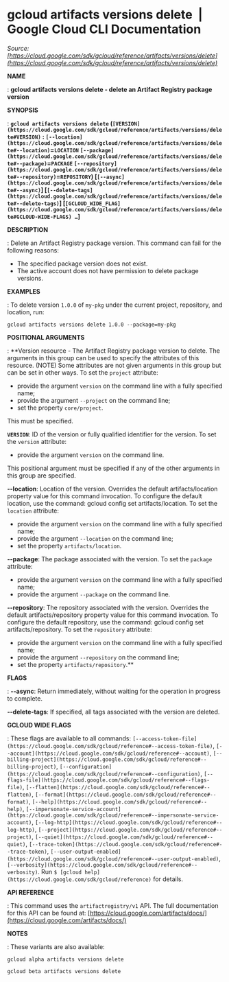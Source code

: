 # gcloud artifacts versions delete  |  Google Cloud CLI Documentation

*Source: [https://cloud.google.com/sdk/gcloud/reference/artifacts/versions/delete](https://cloud.google.com/sdk/gcloud/reference/artifacts/versions/delete)*

**NAME**

: **gcloud artifacts versions delete - delete an Artifact Registry package version**

**SYNOPSIS**

: **`gcloud artifacts versions delete` (`[VERSION](https://cloud.google.com/sdk/gcloud/reference/artifacts/versions/delete#VERSION)` : `[--location](https://cloud.google.com/sdk/gcloud/reference/artifacts/versions/delete#--location)`=`LOCATION` `[--package](https://cloud.google.com/sdk/gcloud/reference/artifacts/versions/delete#--package)`=`PACKAGE` `[--repository](https://cloud.google.com/sdk/gcloud/reference/artifacts/versions/delete#--repository)`=`REPOSITORY`) [`[--async](https://cloud.google.com/sdk/gcloud/reference/artifacts/versions/delete#--async)`] [`[--delete-tags](https://cloud.google.com/sdk/gcloud/reference/artifacts/versions/delete#--delete-tags)`] [`[GCLOUD_WIDE_FLAG](https://cloud.google.com/sdk/gcloud/reference/artifacts/versions/delete#GCLOUD-WIDE-FLAGS) …`]**

**DESCRIPTION**

: Delete an Artifact Registry package version.
This command can fail for the following reasons:

- The specified package version does not exist.
- The active account does not have permission to delete package versions.

**EXAMPLES**

: To delete version `1.0.0` of `my-pkg` under the current
project, repository, and location, run:

```
gcloud artifacts versions delete 1.0.0 --package=my-pkg
```

**POSITIONAL ARGUMENTS**

: **Version resource - The Artifact Registry package version to delete. The
arguments in this group can be used to specify the attributes of this resource.
(NOTE) Some attributes are not given arguments in this group but can be set in
other ways.
To set the `project` attribute:

- provide the argument `version` on the command line with a fully
specified name;
- provide the argument `--project` on the command line;
- set the property `core/project`.

This must be specified.

**`VERSION`**:
ID of the version or fully qualified identifier for the version.
To set the `version` attribute:

- provide the argument `version` on the command line.

This positional argument must be specified if any of the other arguments in this
group are specified.

**--location**:
Location of the version. Overrides the default artifacts/location property value
for this command invocation. To configure the default location, use the command:
gcloud config set artifacts/location.
To set the `location` attribute:

- provide the argument `version` on the command line with a fully
specified name;
- provide the argument `--location` on the command line;
- set the property `artifacts/location`.

**--package**:
The package associated with the version.
To set the `package` attribute:

- provide the argument `version` on the command line with a fully
specified name;
- provide the argument `--package` on the command line.

**--repository**:
The repository associated with the version. Overrides the default
artifacts/repository property value for this command invocation. To configure
the default repository, use the command: gcloud config set artifacts/repository.
To set the `repository` attribute:

- provide the argument `version` on the command line with a fully
specified name;
- provide the argument `--repository` on the command line;
- set the property `artifacts/repository`.**

**FLAGS**

: **--async**:
Return immediately, without waiting for the operation in progress to complete.

**--delete-tags**:
If specified, all tags associated with the version are deleted.

**GCLOUD WIDE FLAGS**

: These flags are available to all commands: `[--access-token-file](https://cloud.google.com/sdk/gcloud/reference#--access-token-file)`,
`[--account](https://cloud.google.com/sdk/gcloud/reference#--account)`, `[--billing-project](https://cloud.google.com/sdk/gcloud/reference#--billing-project)`,
`[--configuration](https://cloud.google.com/sdk/gcloud/reference#--configuration)`,
`[--flags-file](https://cloud.google.com/sdk/gcloud/reference#--flags-file)`,
`[--flatten](https://cloud.google.com/sdk/gcloud/reference#--flatten)`, `[--format](https://cloud.google.com/sdk/gcloud/reference#--format)`, `[--help](https://cloud.google.com/sdk/gcloud/reference#--help)`, `[--impersonate-service-account](https://cloud.google.com/sdk/gcloud/reference#--impersonate-service-account)`,
`[--log-http](https://cloud.google.com/sdk/gcloud/reference#--log-http)`,
`[--project](https://cloud.google.com/sdk/gcloud/reference#--project)`, `[--quiet](https://cloud.google.com/sdk/gcloud/reference#--quiet)`, `[--trace-token](https://cloud.google.com/sdk/gcloud/reference#--trace-token)`, `[--user-output-enabled](https://cloud.google.com/sdk/gcloud/reference#--user-output-enabled)`,
`[--verbosity](https://cloud.google.com/sdk/gcloud/reference#--verbosity)`.
Run `$ [gcloud help](https://cloud.google.com/sdk/gcloud/reference)` for details.

**API REFERENCE**

: This command uses the `artifactregistry/v1` API. The full
documentation for this API can be found at: [https://cloud.google.com/artifacts/docs/](https://cloud.google.com/artifacts/docs/)

**NOTES**

: These variants are also available:

```
gcloud alpha artifacts versions delete
```

```
gcloud beta artifacts versions delete
```